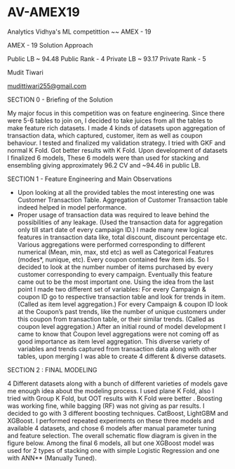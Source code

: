 # AV-AMEX19
Analytics Vidhya's ML competittion ~~ AMEX - 19 


AMEX - 19 Solution Approach 

Public LB ~ 94.48
Public Rank - 4
Private LB ~ 93.17
Private Rank - 5

Mudit Tiwari

mudittiwari255@gmail.com


SECTION 0 - Briefing of the Solution

My major focus in this competition was on feature engineering. Since there were 5-6 tables to join on, I decided to take juices from all the tables to make feature rich datasets. I made 4 kinds of datasets upon aggregation of transaction data, which captured, customer, item as well as coupon behaviour. I tested and finalized my validation strategy. I tried with GKF and normal K Fold. Got better results with K Fold. Upon development of datasets I finalized 6 models, These 6 models were than used for stacking and ensembling giving approximately 96.2   CV and ~94.46 in public LB.


SECTION 1 -  Feature Engineering and Main Observations 

- Upon looking at all the provided tables the most interesting one was Customer Transaction Table. Aggregation of Customer Transaction table indeed helped in model performance. 
- Proper usage of transaction data was required to leave behind the possibilities of any leakage. (Used the transaction data for aggregation only till start date of every campaign ID.)
I made many new logical features in transaction data like, total discount, discount percentage etc.
Various aggregations were performed corresponding to different numerical (Mean, min, max, std etc) as well as Categorical Features (modes*, nunique,  etc).
Every coupon contained few item ids. So I decided to look at the number number of items purchased by every customer corresponding to every campaign. Eventually this feature came out to be the most important one. 
Using the idea from the last point I made two different set of variables:
For every Campaign & coupon ID go to respective transaction table and look for trends in item. (Called as item level aggregation.)
For every Campaign & coupon ID look at the Coupon’s past trends, like the number of unique customers under this coupon from transaction table, or their similar trends.
(Called as coupon level aggregation.) 
After an initial round of model development I came to know that  Coupon level aggregations were not coming off as good importance as item level aggregation. 
This diverse variety of variables and trends captured from transaction data along with other tables, upon merging I was able to create 4 different & diverse datasets.


SECTION 2 : FINAL MODELING

4 Different datasets along with a bunch of different varieties of models gave me enough idea about the modeling process. I used plane K Fold, also I tried with Group K Fold, but OOT results with K Fold were better . Boosting was working fine, while bagging (RF) was not giving as par results. I decided to go with 3 different boosting techniques. CatBoost, LightGBM and XGBoost. I performed repeated experiments on these three models and available 4 datasets, and chose 6  models after manual parameter tuning and feature selection. The overall schematic flow diagram is given in the figure below. Among the final 6 models, all but one XGBoost model was used for 2 types of stacking one with simple Logistic Regression and one with ANN** (Manually Tuned).
